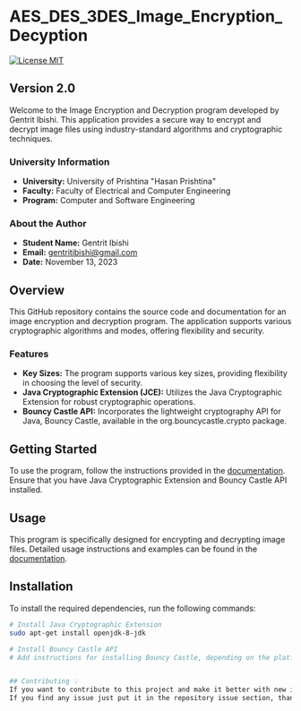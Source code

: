 # AES_DES_3DES_Image_Encryption_Decyption

[![License MIT](https://img.shields.io/badge/license-MIT-blue.svg)](https://github.com/GentritIbishi/AES_DES_3DES_Image_Encryption_Decyption/blob/master/LICENSE.txt)

## Version 2.0

Welcome to the Image Encryption and Decryption program developed by Gentrit Ibishi. This application provides a secure way to encrypt and decrypt image files using industry-standard algorithms and cryptographic techniques.

### University Information
- **University:** University of Prishtina "Hasan Prishtina"
- **Faculty:** Faculty of Electrical and Computer Engineering
- **Program:** Computer and Software Engineering

### About the Author
- **Student Name:** Gentrit Ibishi
- **Email:** gentritibishi@gmail.com
- **Date:** November 13, 2023

## Overview
This GitHub repository contains the source code and documentation for an image encryption and decryption program. The application supports various cryptographic algorithms and modes, offering flexibility and security.

### Features
- **Key Sizes:** The program supports various key sizes, providing flexibility in choosing the level of security.
- **Java Cryptographic Extension (JCE):** Utilizes the Java Cryptographic Extension for robust cryptographic operations.
- **Bouncy Castle API:** Incorporates the lightweight cryptography API for Java, Bouncy Castle, available in the org.bouncycastle.crypto package.

## Getting Started
To use the program, follow the instructions provided in the [documentation](link_to_documentation). Ensure that you have Java Cryptographic Extension and Bouncy Castle API installed.

## Usage
This program is specifically designed for encrypting and decrypting image files. Detailed usage instructions and examples can be found in the [documentation](link_to_documentation).

## Installation
To install the required dependencies, run the following commands:

```bash
# Install Java Cryptographic Extension
sudo apt-get install openjdk-8-jdk

# Install Bouncy Castle API
# Add instructions for installing Bouncy Castle, depending on the platform


## Contributing 💡
If you want to contribute to this project and make it better with new ideas, your pull request is very welcomed.
If you find any issue just put it in the repository issue section, thank you.

